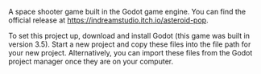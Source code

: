 A space shooter game built in the Godot game engine. 
You can find the official release at https://indreamstudio.itch.io/asteroid-pop. 

To set this project up, download and install Godot (this game was built in version 3.5).
Start a new project and copy these files into the file path for your new project.
Alternatively, you can import these files from the Godot project manager once they are on your computer.
